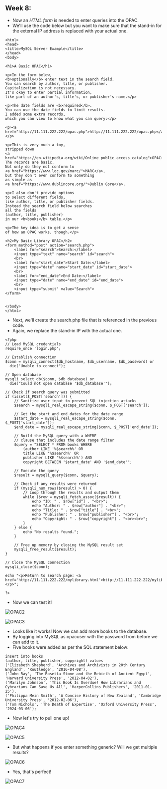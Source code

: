 ## Week 8: 

- Now an *HTML form* is needed to enter queries into the OPAC.
- We'll use the code below but you want to make sure that the stand-in for the external IP address is replaced with your actual one.

```
<html>
<head>
<title>MySQL Server Example</title>
</head>
<body>

<h1>A Basic OPAC</h1>

<p>In the form below,
<b>optionally</b> enter text in the search field.
You can search by author, title, or publisher.
Capitalization is not necessary.
It's okay to enter partial information,
like part of an author's, title's, or publisher's name.</p>

<p>The date fields are <b>required</b>.
You can use the date fields to limit results.
I added some extra records,
which you can view to know what you can query:</p>

<p><a href="http://11.111.222.222/opac.php">http://11.111.222.222/opac.php</a></p>

<p>This is very much a toy,
stripped down
<a href="https://en.wikipedia.org/wiki/Online_public_access_catalog">OPAC</a>.
The records are basic.
Not only do they not conform to
<a href="https://www.loc.gov/marc/">MARC</a>,
but they don't even conform to something
as simple as
<a href="https://www.dublincore.org/">Dublin Core</a>.

<p>I also don't provide options
to select different fields,
like author, title, or publisher fields.
Instead the search field below searches
all the fields
(author, title, publisher)
in our <b>books</b> table.</p>

<p>The key idea is to get a sense
of how an OPAC works, though.</p>

<h2>My Basic Library OPAC</h2>
<form method="post" action="search.php">
    <label for="search">Search:</label>
    <input type="text" name="search" id="search">
    <br>
    <label for="start_date">Start Date:</label>
    <input type="date" name="start_date" id="start_date">
    <br>
    <label for="end_date">End Date:</label>
    <input type="date" name="end_date" id="end_date">
    <br>
    <input type="submit" value="Search">
</form>


</body>
</html>
```

- Next, we'll create the search.php file that is referenced in the previous code.
- Again, we replace the stand-in IP with the actual one.
```
<?php
// Load MySQL credentials
require_once 'login.php';

// Establish connection
$conn = mysqli_connect($db_hostname, $db_username, $db_password) or
  die("Unable to connect");

// Open database
mysqli_select_db($conn, $db_database) or
  die("Could not open database '$db_database'");

// Check if search query was submitted
if (isset($_POST['search'])) {
    // Sanitize user input to prevent SQL injection attacks
    $search = mysqli_real_escape_string($conn, $_POST['search']);

    // Get the start and end dates for the date range
    $start_date = mysqli_real_escape_string($conn, $_POST['start_date']);
    $end_date = mysqli_real_escape_string($conn, $_POST['end_date']);

    // Build the MySQL query with a WHERE
    // clause that includes the date range filter
    $query = "SELECT * FROM books WHERE
        (author LIKE '%$search%' OR
        title LIKE '%$search%' OR
        publisher LIKE '%$search%') AND
        copyright BETWEEN '$start_date' AND '$end_date'";

    // Execute the query
    $result = mysqli_query($conn, $query);

    // Check if any results were returned
    if (mysqli_num_rows($result) > 0) {
        // Loop through the results and output them
        while ($row = mysqli_fetch_assoc($result)) {
            echo "ID: " . $row["id"] . "<br>";
            echo "Author: " . $row["author"] . "<br>";
            echo "Title: " . $row["title"] . "<br>";
            echo "Publisher: " . $row["publisher"] . "<br>";
            echo "Copyright: " . $row["copyright"] . "<br><br>";
        }
    } else {
        echo "No results found.";
    }

    // Free up memory by closing the MySQL result set
    mysqli_free_result($result);
}

// Close the MySQL connection
mysqli_close($conn);

echo "<p>Return to search page: <a href='http://11.111.222.222/mylibrary.html'>http://11.111.222.222/mylibrary.html</a></p>";

?>
```

- Now we can test it!

![OPAC2](https://github.com/Ethonoris/hello-world/assets/44278023/e06b2c31-0e2d-403c-8539-e9287228ad56)

![OPAC3](https://github.com/Ethonoris/hello-world/assets/44278023/af159d3c-1aa3-4d0c-af3e-ea8676ed0aa1)

- Looks like it works! Now we can add more books to the database.
- By logging into MySQL as opacuser with the password from before we can add to it.
- Five books were added as per the SQL statement below:

```
insert into books
(author, title, publisher, copyright) values
('Elizabeth Shepherd', 'Archives and Archivists in 20th Century England', 'Routledge', '2016-04-08'),
('John Ray', 'The Rosetta Stone and the Rebirth of Ancient Egypt', 'Harvard University Press', '2012-04-02'),
('Marilyn Johnson', 'This Book Is Overdue! How Librarians and Cybrarians Can Save Us All', 'HarperCollins Publishers', '2011-01-25'),
('Philippa Mein Smith', 'A Concise History of New Zealand', 'Cambridge University Press', '2012-02-06'),
('Tom Nichols', 'The Death of Expertise', 'Oxford University Press', '2024-03-06');
```
- Now let's try to pull one up!

![OPAC4](https://github.com/Ethonoris/hello-world/assets/44278023/248c2289-ac5f-4ddb-a1d5-2251895ee876)

![OPAC5](https://github.com/Ethonoris/hello-world/assets/44278023/70673ead-1297-40cc-9a5b-99e46dc9f470)

- But what happens if you enter something generic? Will we get multiple results?

![OPAC6](https://github.com/Ethonoris/hello-world/assets/44278023/bb4e887d-de7c-44a3-ac44-ec9d7e72a308)

- Yes, that's perfect!

![OPAC7](https://github.com/Ethonoris/hello-world/assets/44278023/106f09b6-313a-4276-a66a-66d0a5476b0f)


